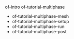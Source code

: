 of-intro
of-tutorial-multiphase
- of-tutorial-multiphase-mesh
- of-tutorial-multiphase-setup
- of-tutorial-multiphase-run
- of-tutorial-multiphase-post
